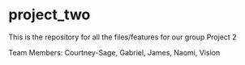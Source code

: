 # project_two
This is the repository for all the files/features for our group Project 2

Team Members: Courtney-Sage, Gabriel, James, Naomi, Vision
